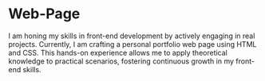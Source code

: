 # Web-Page 
I am honing my skills in front-end development by actively engaging in real projects. Currently, I am crafting a personal portfolio web page using HTML and CSS. This hands-on experience allows me to apply theoretical knowledge to practical scenarios, fostering continuous growth in my front-end skills.
